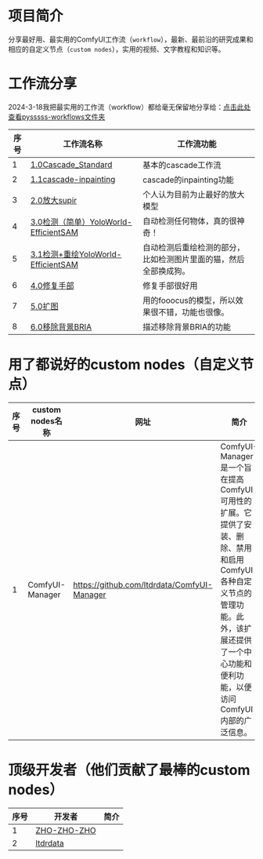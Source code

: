 # 项目简介
分享最好用、最实用的ComfyUI工作流（``workflow``），最新、最前沿的研究成果和相应的自定义节点（`custom nodes`），实用的视频、文字教程和知识等。

# 工作流分享
2024-3-18我把最实用的工作流（workflow）都给毫无保留地分享给：[点击此处查看pysssss-workflows文件夹](./pysssss-workflows)

| 序号  | 工作流名称                                                                                     | 工作流功能                            |
| --- | ----------------------------------------------------------------------------------------- | -------------------------------- |
| 1   | [1.0Cascade_Standard](pysssss-workflows/1.0Cascade_Standard.json)                         | 基本的cascade工作流                    |
| 2   | [1.1cascade-inpainting](pysssss-workflows/1.1cascade-inpainting.json)                     | cascade的inpainting功能             |
| 3   | [2.0放大supir](pysssss-workflows/2.0放大supir.json)                                           | 个人认为目前为止最好的放大模型                  |
| 4   | [3.0检测（简单）YoloWorld-EfficientSAM](pysssss-workflows/3.0检测（简单）YoloWorld-EfficientSAM.json) | 自动检测任何物体，真的很神奇！                  |
| 5   | [3.1检测+重绘YoloWorld-EfficientSAM](pysssss-workflows/3.1检测+重绘YoloWorld-EfficientSAM.json)   | 自动检测后重绘检测的部分，比如检测图片里面的猫，然后全部换成狗。 |
| 6   | [4.0修复手部](pysssss-workflows/4.0修复手部.json)                                                 | 修复手部很好用                          |
| 7   | [5.0扩图](pysssss-workflows/5.0扩图.json)                                                     | 用的fooocus的模型，所以效果很不错，功能也很像。      |
| 8   | [6.0移除背景BRIA](pysssss-workflows/6.0移除背景BRIA.json)                                         | 描述移除背景BRIA的功能                    |


# 用了都说好的custom nodes（自定义节点）

| 序号  | custom nodes名称  | 网址                                          | 简介                                                                                                                      |
| --- | --------------- | ------------------------------------------- | ----------------------------------------------------------------------------------------------------------------------- |
| 1   | ComfyUI-Manager | https://github.com/ltdrdata/ComfyUI-Manager | ComfyUI-Manager 是一个旨在提高 ComfyUI 可用性的扩展。它提供了安装、删除、禁用和启用 ComfyUI 各种自定义节点的管理功能。此外，该扩展还提供了一个中心功能和便利功能，以便访问 ComfyUI 内部的广泛信息。 |


# 顶级开发者（他们贡献了最棒的custom nodes）

| 序号  | 开发者                                           | 简介  |
| --- | --------------------------------------------- | --- |
| 1   | [ZHO-ZHO-ZHO](https://github.com/ZHO-ZHO-ZHO) |     |
| 2   | [ltdrdata](https://github.com/ltdrdata)<br>   |     |





